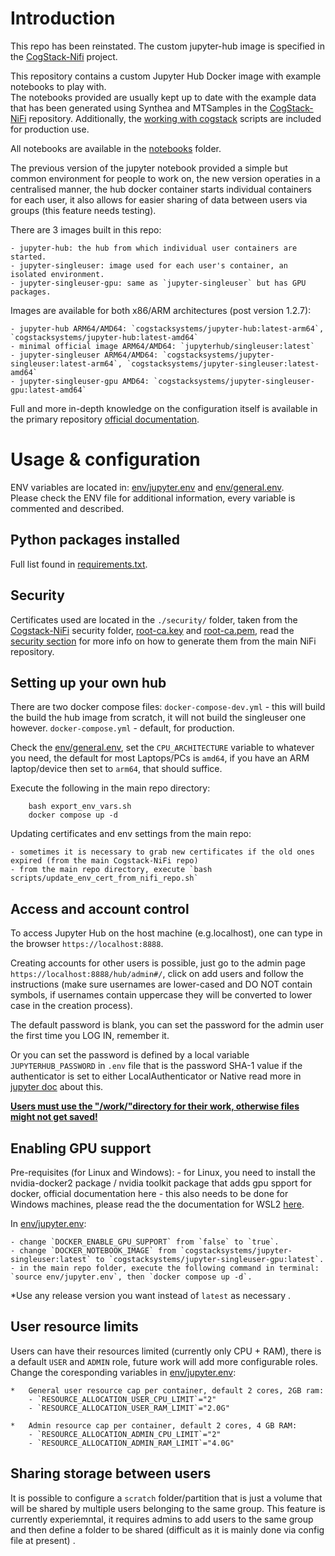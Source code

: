 # Introduction

This repo has been reinstated. The custom jupyter-hub image is specified in the [CogStack-Nifi](https://github.com/CogStack/CogStack-NiFi/tree/main/services/jupyter-hub) project.


This repository contains a custom Jupyter Hub Docker image with example notebooks to play with. \
The notebooks provided are usually kept up to date with the example data that has been generated using Synthea and MTSamples in the [CogStack-NiFi](https://github.com/cogstack/cogstack-nifi) repository. Additionally, the [working with cogstack](https://github.com/CogStack/working_with_cogstack) scripts are included for production use.

All notebooks are available in the [notebooks](./notebooks/) folder.

The previous version of the jupyter notebook provided a simple but common environment for people to work on, the new version operaties in a centralised manner, the hub docker container starts individual containers for each user, it also allows for easier sharing of data between users via groups (this feature needs testing).

There are 3 images built in this repo:

    - jupyter-hub: the hub from which individual user containers are started.
    - jupyter-singleuser: image used for each user's container, an isolated environment.
    - jupyter-singleuser-gpu: same as `jupyter-singleuser` but has GPU packages.

Images are available for both x86/ARM architectures (post version 1.2.7):

    - jupyter-hub ARM64/AMD64: `cogstacksystems/jupyter-hub:latest-arm64`, `cogstacksystems/jupyter-hub:latest-amd64`
    - minimal official image ARM64/AMD64: `jupyterhub/singleuser:latest`
    - jupyter-singleuser ARM64/AMD64: `cogstacksystems/jupyter-singleuser:latest-arm64`, `cogstacksystems/jupyter-singleuser:latest-amd64`
    - jupyter-singleuser-gpu AMD64: `cogstacksystems/jupyter-singleuser-gpu:latest-amd64`

Full and more in-depth knowledge on the configuration itself is available in the primary repository [official documentation](https://cogstack-nifi.readthedocs.io/en/latest/deploy/services.html#id12).


# Usage & configuration

ENV variables are located in: [env/jupyter.env](./env/jupyter.env) and [env/general.env](./env/general.env).\
Please check the ENV file for additional information, every variable is commented and described.

## Python packages installed

Full list found in [requirements.txt](./requirements.txt).

## Security

Certificates used are located in the `./security/` folder, taken from the [Cogstack-NiFi](https://github.com/CogStack-NiFi) security folder, [root-ca.key](https://raw.githubusercontent.com/CogStack/CogStack-NiFi/refs/heads/main/security/root-ca.key) and [root-ca.pem](https://raw.githubusercontent.com/CogStack/CogStack-NiFi/refs/heads/main/security/root-capem), read the [security section](https://cogstack-nifi.readthedocs.io/en/latest/security.html) for more info on how to generate them from the main NiFi repository.

## Setting up your own hub

There are two docker compose files:
`docker-compose-dev.yml` - this will build the build the hub image from scratch, it will not build the singleuser one however.
`docker-compose.yml` - default, for production.

Check the [env/general.env](./env/general.env), set the `CPU_ARCHITECTURE` variable to whatever you need, the default for most Laptops/PCs is `amd64`, if you have an ARM laptop/device then set to `arm64`, that should suffice.

Execute the following in the main repo directory:

```
    bash export_env_vars.sh
    docker compose up -d
```

Updating certificates and env settings from the main repo:

    - sometimes it is necessary to grab new certificates if the old ones expired (from the main Cogstack-NiFi repo)
    - from the main repo directory, execute `bash scripts/update_env_cert_from_nifi_repo.sh`

## Access and account control
To access Jupyter Hub on the host machine (e.g.localhost), one can type in the browser `https://localhost:8888`.

Creating accounts for other users is possible, just go to the admin page `https://localhost:8888/hub/admin#/`, click on add users and follow the instructions (make sure usernames are lower-cased and DO NOT contain symbols, if usernames contain uppercase they will be converted to lower case in the creation process).

The default password is blank, you can set the password for the admin user the first time you LOG IN, remember it.

Or you can set the password is defined by a local variable `JUPYTERHUB_PASSWORD` in `.env` file that is the password SHA-1 value if the authenticator is set to either LocalAuthenticator or Native read more in [jupyter doc](https://jupyterhub.readthedocs.io/en/stable/api/auth.html?highlight#) about this.

<strong><u>Users must use the "/work/"directory for their work, otherwise files might not get saved!</u></strong>

## Enabling GPU support

Pre-requisites (for Linux and Windows): - for Linux, you need to install the nvidia-docker2 package / nvidia toolkit package that adds gpu spport for docker, official documentation here - this also needs to be done for Windows machines, please read the the documentation for WSL2 [here](https://docs.nvidia.com/cuda/wsl-user-guide/index.html).

In [env/jupyter.env](./env/jupyter.env):

    - change `DOCKER_ENABLE_GPU_SUPPORT` from `false` to `true`.
    - change `DOCKER_NOTEBOOK_IMAGE` from `cogstacksystems/jupyter-singleuser:latest` to `cogstacksystems/jupyter-singleuser-gpu:latest`.
    - in the main repo folder, execute the following command in terminal: `source env/jupyter.env`, then `docker compose up -d`.

*Use any release version you want instead of `latest` as necessary .

## User resource limits

Users can have their resources limited (currently only CPU + RAM), there is a default `USER` and `ADMIN` role, future work will add more configurable roles.\
Change the coresponding variables in [env/jupyter.env](./env/jupyter.env):

    *   General user resource cap per container, default 2 cores, 2GB ram:
        - `RESOURCE_ALLOCATION_USER_CPU_LIMIT`="2"
        - `RESOURCE_ALLOCATION_USER_RAM_LIMIT`="2.0G"

    *   Admin resource cap per container, default 2 cores, 4 GB RAM:
        - `RESOURCE_ALLOCATION_ADMIN_CPU_LIMIT`="2"
        - `RESOURCE_ALLOCATION_ADMIN_RAM_LIMIT`="4.0G"

## Sharing storage between users

It is possible to configure a `scratch` folder/partition that is just a volume that will be shared by multiple users belonging to the same group.
This feature is currently experiemntal, it requires admins to add users to the same group and then define a folder to be shared (difficult as it is mainly done via config file at present) .
